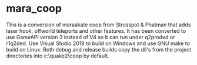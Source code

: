 # mara_coop

This is a conversion of maraakate coop from Strosspot & Phatman that adds laser hook, offworld teleports and other features. 
It has been converted to use GameAPI version 3 instead of V4 so it can run under q2proded or r1q2ded.
Use Visual Studio 2019 to build on Windows and use GNU make to build on Linux.
Both debug and release builds copy the dll's from the project directories into c:\quake2\coop
by default.
